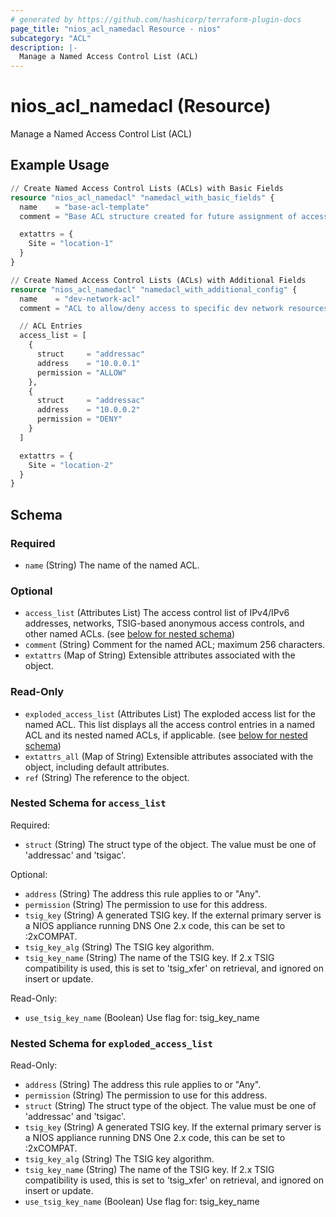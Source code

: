 ```yaml
---
# generated by https://github.com/hashicorp/terraform-plugin-docs
page_title: "nios_acl_namedacl Resource - nios"
subcategory: "ACL"
description: |-
  Manage a Named Access Control List (ACL)
---
```


# nios_acl_namedacl (Resource)

Manage a Named Access Control List (ACL)

## Example Usage

```terraform
// Create Named Access Control Lists (ACLs) with Basic Fields
resource "nios_acl_namedacl" "namedacl_with_basic_fields" {
  name    = "base-acl-template"
  comment = "Base ACL structure created for future assignment of access control entries"

  extattrs = {
    Site = "location-1"
  }
}

// Create Named Access Control Lists (ACLs) with Additional Fields
resource "nios_acl_namedacl" "namedacl_with_additional_config" {
  name    = "dev-network-acl"
  comment = "ACL to allow/deny access to specific dev network resources"

  // ACL Entries
  access_list = [
    {
      struct     = "addressac"
      address    = "10.0.0.1"
      permission = "ALLOW"
    },
    {
      struct     = "addressac"
      address    = "10.0.0.2"
      permission = "DENY"
    }
  ]

  extattrs = {
    Site = "location-2"
  }
}
```

<!-- schema generated by tfplugindocs -->
## Schema

### Required

- `name` (String) The name of the named ACL.

### Optional

- `access_list` (Attributes List) The access control list of IPv4/IPv6 addresses, networks, TSIG-based anonymous access controls, and other named ACLs. (see [below for nested schema](#nestedatt--access_list))
- `comment` (String) Comment for the named ACL; maximum 256 characters.
- `extattrs` (Map of String) Extensible attributes associated with the object.

### Read-Only

- `exploded_access_list` (Attributes List) The exploded access list for the named ACL. This list displays all the access control entries in a named ACL and its nested named ACLs, if applicable. (see [below for nested schema](#nestedatt--exploded_access_list))
- `extattrs_all` (Map of String) Extensible attributes associated with the object, including default attributes.
- `ref` (String) The reference to the object.

<a id="nestedatt--access_list"></a>
### Nested Schema for `access_list`

Required:

- `struct` (String) The struct type of the object. The value must be one of 'addressac' and 'tsigac'.

Optional:

- `address` (String) The address this rule applies to or "Any".
- `permission` (String) The permission to use for this address.
- `tsig_key` (String) A generated TSIG key. If the external primary server is a NIOS appliance running DNS One 2.x code, this can be set to :2xCOMPAT.
- `tsig_key_alg` (String) The TSIG key algorithm.
- `tsig_key_name` (String) The name of the TSIG key. If 2.x TSIG compatibility is used, this is set to 'tsig_xfer' on retrieval, and ignored on insert or update.

Read-Only:

- `use_tsig_key_name` (Boolean) Use flag for: tsig_key_name


<a id="nestedatt--exploded_access_list"></a>
### Nested Schema for `exploded_access_list`

Read-Only:

- `address` (String) The address this rule applies to or "Any".
- `permission` (String) The permission to use for this address.
- `struct` (String) The struct type of the object. The value must be one of 'addressac' and 'tsigac'.
- `tsig_key` (String) A generated TSIG key. If the external primary server is a NIOS appliance running DNS One 2.x code, this can be set to :2xCOMPAT.
- `tsig_key_alg` (String) The TSIG key algorithm.
- `tsig_key_name` (String) The name of the TSIG key. If 2.x TSIG compatibility is used, this is set to 'tsig_xfer' on retrieval, and ignored on insert or update.
- `use_tsig_key_name` (Boolean) Use flag for: tsig_key_name
